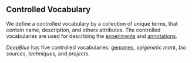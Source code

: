 ## Controlled Vocabulary
We define a controlled vocabulary by a collection of unique terms, that contain name, description, and others attributes.
The controlled vocabularies are used for describing the [experiments](02-01-experiments.md) and [annotations](02-02-annotations.md).

*DeepBlue* has five controlled vocabularies: [genomes](02-04-genomes.md), *epigenetic mark*, *bio sources*, *techniques*, and *projects*.
